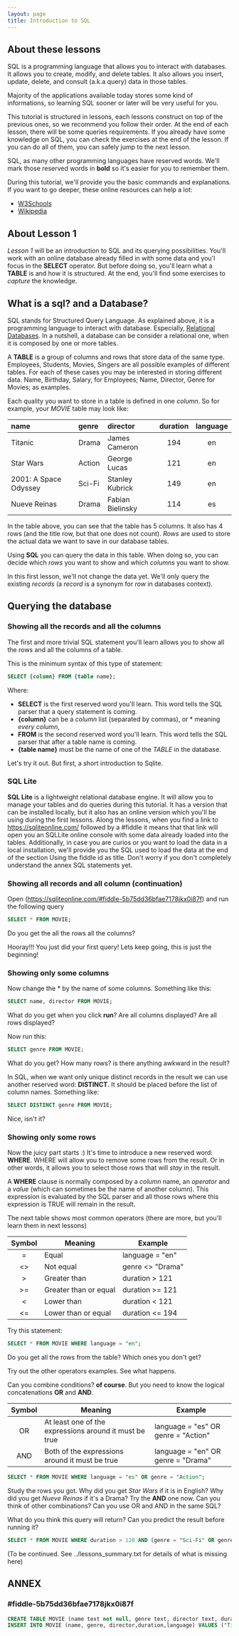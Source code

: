 ```yaml
---
layout: page
title: Introduction to SQL
---
```


## About these lessons

SQL is a programming language that allows you to interact with databases. It allows you to create, modify, and delete tables. It also allows you insert, update, delete, and consult (a.k.a query) data in those tables.

Majority of the applications available today stores some kind of informations, so learning SQL sooner or later will be very useful for you.

This tutorial is structured in lessons, each lessons construct on top of the previous ones, so we recommend you follow their order.
At the end of each lesson, there will be some queries requirements. If you already have some knowledge on SQL, you can check the exercises at the end of the lesson. If you can do all of them, you can safely jump to the next lesson.

SQL, as many other programming languages have reserved words. We'll mark those reserved words in **bold** so it's easier for you to remember them.

During this tutorial, we'll provide you the basic commands and explanations. If you want to go deeper, these online resources can help a lot:

* [W3Schools](https://www.w3schools.com/sql/)
* [Wikipedia](https://en.wikipedia.org/wiki/SQL)

## About Lesson 1

_Lesson 1_ will be an introduction to SQL and its querying possibilities. You'll work with an online database already filled in with some data and you'l focus in the **SELECT** operator. But before doing so, you'll learn what a **TABLE** is and how it is structured. At the end, you'll find some exercises to _capture_ the knowledge.

## What is a sql? and a Database?

SQL stands for Structured Query Language. As explained above, it is a programming language to interact with database. Especially, [Relational Databases](https://en.wikipedia.org/wiki/Relational_database). In a nutshell, a database can be consider a relational one, when it is composed by one or more tables.

A **TABLE** is a group of columns and rows that store data of the same type. Employees, Students, Movies, Singers are all possible examples of different tables. For each of these cases you may be interested in storing different data. Name, Birthday, Salary, for Employees; Name, Director, Genre for Movies; as examples.

Each quality you want to store in a table is defined in one _column_. So for example, your _MOVIE_ table may look like:

| name                  | genre       | director         | duration       | language |
|:--------------------- |:----------- |:---------------- |:--------------:|:--------:|
| Titanic               | Drama       | James Cameron    | 194            | en       |
| Star Wars             | Action      | George Lucas     | 121            | en       |
| 2001: A Space Odyssey | Sci-Fi      | Stanley Kubrick  | 149            | en       |
| Nueve Reinas          | Drama       | Fabian Bielinsky | 114            | es       |

In the table above, you can see that the table has 5 columns. It also has 4 rows (and the title row, but that one does not count).
_Rows_ are used to store the actual data we want to save in our database tables.

Using **SQL** you can query the data in this table. When doing so, you can decide which _rows_ you want to show and which _columns_ you want to show.

In this first lesson, we'll not change the data yet. We'll only query the existing _records_ (a _record_ is a synonym for _row_ in databases context).

## Querying the database

### Showing all the records and all the columns

The first and more trivial SQL statement you'll learn allows you to show all the rows and all the columns of a table.

This is the minimum syntax of this type of statement:

```SQL
SELECT {column} FROM {table name};
```

Where:

* **SELECT** is the first reserved word you'll learn. This word tells the SQL parser that a query statement is coming.
* **{column}** can be a _column_ list (separated by commas), or * meaning _every column_,
* **FROM** is the second reserved word you'll learn. This word tells the SQL parser that after a table name is coming.
* **{table name}** must be the name of one of the _TABLE_ in the database.

Let's try it out. But first, a short introduction to Sqlite.

### SQL Lite

**SQL Lite** is a lightweight relational database engine. It will allow you to manage your tables and do queries during this tutorial.
It has a version that can be installed locally, but it also has an online version which you'll be using during the first lessons.
Along the lessons, when you find a link to https://sqliteonline.com/ followed by a #fiddle it means that that link will open you an SQLLite online console with some data already loaded into the tables. Additionally, in case you are curios or you want to load the data in a local installation, we'll provide you the SQL used to load the data at the end of the section Using the fiddle id as title. Don't worry if you don't completely understand the annex SQL statements yet.

### Showing all records and all column (continuation)

Open (https://sqliteonline.com/#fiddle-5b75dd36bfae7178jkx0i87f) and run the following query
```SQL
SELECT * FROM MOVIE;
```

Do you get the all the rows all the columns?

Hooray!!! You just did your first query! Lets keep going, this is just the beginning!

### Showing only some columns

Now change the * by the name of some columns. Something like this:
```SQL
SELECT name, director FROM MOVIE;
```

What do you get when you click **run**? Are all columns displayed? Are all rows displayed?

Now run this:
```SQL
SELECT genre FROM MOVIE;
```
What do you get? How many rows? is there anything awkward in the result?

In SQL, when we want only unique distinct records in the result we can use another reserved word: **DISTINCT**. It should be placed before the list of column names. Something like:
```SQL
SELECT DISTINCT genre FROM MOVIE;
```
Nice, isn't it?

### Showing only some rows

Now the juicy part starts :)
It's time to introduce a new reserved word: **WHERE**. WHERE will allow you to remove some rows from the result. Or in other words, it allows you to select those rows that will _stay_ in the result.

A **WHERE** clause is normally composed by a _column_ name, an _operator_ and a _value_ (which can sometimes be the name of another column). This expression is evaluated by the SQL parser and all those rows where this expression is TRUE will remain in the result.

The next table shows most common operators (there are more, but you'll learn them in next lessons)

| Symbol  | Meaning               | Example           |
|:-------:| -----------           | ---------         |
| =       | Equal                 | language = "en"   |
| <>      | Not equal             | genre <> "Drama"  |
| >       | Greater than          | duration > 121    |
| >=      | Greater than or equal | duration >= 121   |
| <       | Lower than            | duration < 121    |
| <=      | Lower than or equal   | duration <= 194   |

Try this statement:
```SQL
SELECT * FROM MOVIE WHERE language = "en";
```

Do you get all the rows from the table? Which ones you don't get?

Try out the other operators examples. See what happens.

Can you combine conditions? **of course**. But you need to know the logical concatenations **OR** and **AND**.

| Symbol  | Meaning                                                 | Example                             |
|:-------:| -----------                                             | ---------                           |
| OR      | At least one of the expressions around it must be true  | language = "es" OR genre = "Action" |
| AND     | Both of the expressions around it must be true          | language = "en" OR genre = "Drama"  |


```SQL
SELECT * FROM MOVIE WHERE language = "es" OR genre = "Action";
```

Study the rows you got. Why did you get _Star Wars_ if it is in English? Why did you get _Nueve Reinas_ if it's a Drama?
Try the **AND** one now. Can you think of other combinations? Can you use OR and AND in the same SQL?

What do you think this query will return? Can you predict the result before running it?

```SQL
SELECT * FROM MOVIE WHERE duration > 120 AND (genre = "Sci-Fi" OR genre = "Drama");
```

(To be continued. See ../lessons_summary.txt for details of what is missing here)

## ANNEX

### #fiddle-5b75dd36bfae7178jkx0i87f

```SQL
CREATE TABLE MOVIE (name text not null, genre text, director text, duration number, language text);
INSERT INTO MOVIE (name, genre, director,duration,language) VALUES ("Titanic","Drama","James Cameron",194,"en"),("Star Wars","Action","George Lucas",121,"en"),("2001: A Space Odyssey","Sci-Fi","Stanley Kubrick",149,"en"),("Nueve Reinas","Drama","Fabian Bielinsky",114,"es");
```

